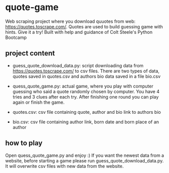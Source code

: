 # quote-game
Web scraping project where you download quuotes from web: https://quotes.toscrape.com/. Quotes are used to build guessing game with hints. Give it a try! Built with help and guidance of Colt Steele's Python Bootcamp

## project content

- guess_quote_download_data.py: script downloading data from https://quotes.toscrape.com/ to csv files. There are two types of data, quotes saved in quotes.csv and authors bio data saved in a file bio.csv

- quess_quote_game.py: actual game, where you play with computer guessing who said a quote randomly chosen by computer. You have 4 tries and 3 clues after each try. After finishing one round you can play again or finish the game. 

- quotes.csv: csv file containing quote, author and bio link to authors bio
 
- bio.csv: csv file containing author link, born date and born place of an author

## how to play

Open quess_quote_game.py and enjoy :) If you want the newest data from a website, before starting a game please run guess_quote_download_data.py. It will overwrite csv files with new data from the website. 
